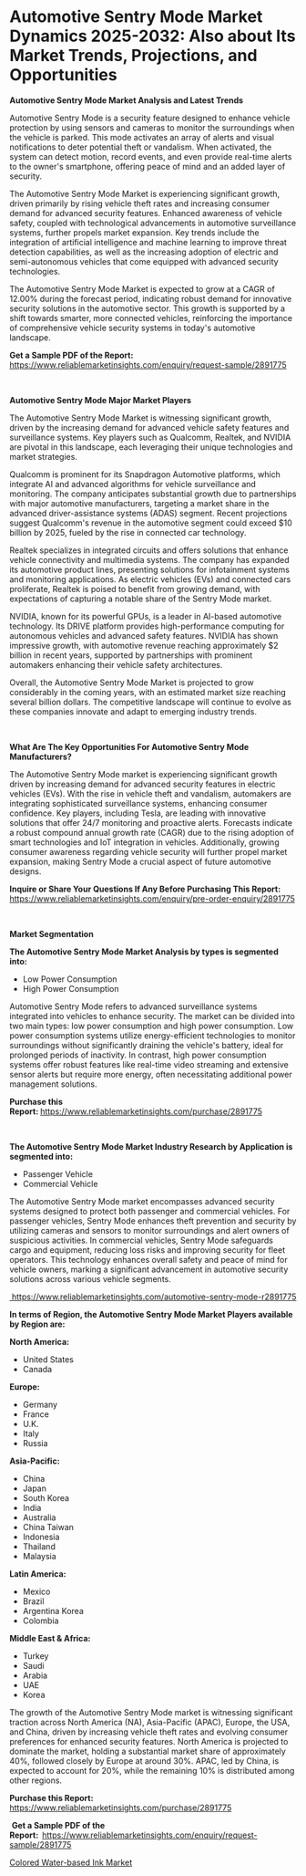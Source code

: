 <p><h1>Automotive Sentry Mode Market Dynamics 2025-2032: Also about Its Market Trends, Projections, and Opportunities</h1></p><p><strong>Automotive Sentry Mode Market Analysis and Latest Trends</strong></p>
<p><p>Automotive Sentry Mode is a security feature designed to enhance vehicle protection by using sensors and cameras to monitor the surroundings when the vehicle is parked. This mode activates an array of alerts and visual notifications to deter potential theft or vandalism. When activated, the system can detect motion, record events, and even provide real-time alerts to the owner's smartphone, offering peace of mind and an added layer of security.</p><p>The Automotive Sentry Mode Market is experiencing significant growth, driven primarily by rising vehicle theft rates and increasing consumer demand for advanced security features. Enhanced awareness of vehicle safety, coupled with technological advancements in automotive surveillance systems, further propels market expansion. Key trends include the integration of artificial intelligence and machine learning to improve threat detection capabilities, as well as the increasing adoption of electric and semi-autonomous vehicles that come equipped with advanced security technologies. </p><p>The Automotive Sentry Mode Market is expected to grow at a CAGR of 12.00% during the forecast period, indicating robust demand for innovative security solutions in the automotive sector. This growth is supported by a shift towards smarter, more connected vehicles, reinforcing the importance of comprehensive vehicle security systems in today's automotive landscape.</p></p>
<p><strong>Get a Sample PDF of the Report:&nbsp;</strong> <a href="https://www.reliablemarketinsights.com/enquiry/request-sample/2891775?utm_campaign=3507&utm_medium=2&utm_source=Github&utm_content=ia&utm_term=14032025&utm_id=automotive-sentry-mode">https://www.reliablemarketinsights.com/enquiry/request-sample/2891775</a></p>
<p>&nbsp;</p>
<p><strong>Automotive Sentry Mode Major Market Players</strong></p>
<p><p>The Automotive Sentry Mode Market is witnessing significant growth, driven by the increasing demand for advanced vehicle safety features and surveillance systems. Key players such as Qualcomm, Realtek, and NVIDIA are pivotal in this landscape, each leveraging their unique technologies and market strategies.</p><p>Qualcomm is prominent for its Snapdragon Automotive platforms, which integrate AI and advanced algorithms for vehicle surveillance and monitoring. The company anticipates substantial growth due to partnerships with major automotive manufacturers, targeting a market share in the advanced driver-assistance systems (ADAS) segment. Recent projections suggest Qualcomm's revenue in the automotive segment could exceed $10 billion by 2025, fueled by the rise in connected car technology.</p><p>Realtek specializes in integrated circuits and offers solutions that enhance vehicle connectivity and multimedia systems. The company has expanded its automotive product lines, presenting solutions for infotainment systems and monitoring applications. As electric vehicles (EVs) and connected cars proliferate, Realtek is poised to benefit from growing demand, with expectations of capturing a notable share of the Sentry Mode market.</p><p>NVIDIA, known for its powerful GPUs, is a leader in AI-based automotive technology. Its DRIVE platform provides high-performance computing for autonomous vehicles and advanced safety features. NVIDIA has shown impressive growth, with automotive revenue reaching approximately $2 billion in recent years, supported by partnerships with prominent automakers enhancing their vehicle safety architectures.</p><p>Overall, the Automotive Sentry Mode Market is projected to grow considerably in the coming years, with an estimated market size reaching several billion dollars. The competitive landscape will continue to evolve as these companies innovate and adapt to emerging industry trends.</p></p>
<p>&nbsp;</p>
<p><strong>What Are The Key Opportunities For Automotive Sentry Mode Manufacturers?</strong></p>
<p><p>The Automotive Sentry Mode market is experiencing significant growth driven by increasing demand for advanced security features in electric vehicles (EVs). With the rise in vehicle theft and vandalism, automakers are integrating sophisticated surveillance systems, enhancing consumer confidence. Key players, including Tesla, are leading with innovative solutions that offer 24/7 monitoring and proactive alerts. Forecasts indicate a robust compound annual growth rate (CAGR) due to the rising adoption of smart technologies and IoT integration in vehicles. Additionally, growing consumer awareness regarding vehicle security will further propel market expansion, making Sentry Mode a crucial aspect of future automotive designs.</p></p>
<p><strong>Inquire or Share Your Questions If Any Before Purchasing This Report:</strong> <a href="https://www.reliablemarketinsights.com/enquiry/pre-order-enquiry/2891775?utm_campaign=3507&utm_medium=2&utm_source=Github&utm_content=ia&utm_term=14032025&utm_id=automotive-sentry-mode">https://www.reliablemarketinsights.com/enquiry/pre-order-enquiry/2891775</a></p>
<p>&nbsp;</p>
<p><strong>Market Segmentation</strong></p>
<p><strong>The Automotive Sentry Mode Market Analysis by types is segmented into:</strong></p>
<p><ul><li>Low Power Consumption</li><li>High Power Consumption</li></ul></p>
<p><p>Automotive Sentry Mode refers to advanced surveillance systems integrated into vehicles to enhance security. The market can be divided into two main types: low power consumption and high power consumption. Low power consumption systems utilize energy-efficient technologies to monitor surroundings without significantly draining the vehicle's battery, ideal for prolonged periods of inactivity. In contrast, high power consumption systems offer robust features like real-time video streaming and extensive sensor alerts but require more energy, often necessitating additional power management solutions.</p></p>
<p><strong>Purchase this Report:&nbsp;</strong><a href="https://www.reliablemarketinsights.com/purchase/2891775?utm_campaign=3507&utm_medium=2&utm_source=Github&utm_content=ia&utm_term=14032025&utm_id=automotive-sentry-mode">https://www.reliablemarketinsights.com/purchase/2891775</a></p>
<p>&nbsp;</p>
<p><strong>The Automotive Sentry Mode Market Industry Research by Application is segmented into:</strong></p>
<p><ul><li>Passenger Vehicle</li><li>Commercial Vehicle</li></ul></p>
<p><p>The Automotive Sentry Mode market encompasses advanced security systems designed to protect both passenger and commercial vehicles. For passenger vehicles, Sentry Mode enhances theft prevention and security by utilizing cameras and sensors to monitor surroundings and alert owners of suspicious activities. In commercial vehicles, Sentry Mode safeguards cargo and equipment, reducing loss risks and improving security for fleet operators. This technology enhances overall safety and peace of mind for vehicle owners, marking a significant advancement in automotive security solutions across various vehicle segments.</p></p>
<p><a href="https://www.reliablemarketinsights.com/automotive-sentry-mode-r2891775?utm_campaign=3507&utm_medium=2&utm_source=Github&utm_content=ia&utm_term=14032025&utm_id=automotive-sentry-mode">&nbsp;https://www.reliablemarketinsights.com/automotive-sentry-mode-r2891775</a></p>
<p><strong>In terms of Region, the Automotive Sentry Mode Market Players available by Region are:</strong></p>
<p>
    <p> <strong> North America: </strong>
        <ul>
            <li>United States</li>
            <li>Canada</li>
        </ul>
        </p> 
    <p> <strong> Europe: </strong>
        <ul>
            <li>Germany</li>
            <li>France</li>
            <li>U.K.</li>
            <li>Italy</li>
            <li>Russia</li>
        </ul>
        </p> 
    <p> <strong> Asia-Pacific: </strong>
        <ul>
            <li>China</li>
            <li>Japan</li>
            <li>South Korea</li>
            <li>India</li>
            <li>Australia</li>
            <li>China Taiwan</li>
            <li>Indonesia</li>
            <li>Thailand</li>
            <li>Malaysia</li>
        </ul>
        </p> 
    <p> <strong> Latin America: </strong>
        <ul>
            <li>Mexico</li>
            <li>Brazil</li>
            <li>Argentina Korea</li>
            <li>Colombia</li>
        </ul>
        </p> 
    <p> <strong> Middle East & Africa: </strong>
        <ul>
            <li>Turkey</li>
            <li>Saudi</li>
            <li>Arabia</li>
            <li>UAE</li>
            <li>Korea</li>
        </ul>
    </p>
    </p>
<p><p>The growth of the Automotive Sentry Mode market is witnessing significant traction across North America (NA), Asia-Pacific (APAC), Europe, the USA, and China, driven by increasing vehicle theft rates and evolving consumer preferences for enhanced security features. North America is projected to dominate the market, holding a substantial market share of approximately 40%, followed closely by Europe at around 30%. APAC, led by China, is expected to account for 20%, while the remaining 10% is distributed among other regions.</p></p>
<p><strong>Purchase this Report: </strong><a href="https://www.reliablemarketinsights.com/purchase/2891775?utm_campaign=3507&utm_medium=2&utm_source=Github&utm_content=ia&utm_term=14032025&utm_id=automotive-sentry-mode">https://www.reliablemarketinsights.com/purchase/2891775</a></p>
<p>&nbsp;<strong>Get a Sample PDF of the Report:&nbsp;&nbsp;</strong><a href="https://www.reliablemarketinsights.com/enquiry/request-sample/2891775?utm_campaign=3507&utm_medium=2&utm_source=Github&utm_content=ia&utm_term=14032025&utm_id=automotive-sentry-mode">https://www.reliablemarketinsights.com/enquiry/request-sample/2891775</a></p>
<p><strong></strong></p>
<p><p><a href="https://github.com/shamyzinniwl/Market-Research-Report-List-1/blob/main/colored-water-based-ink-market.md?utm_campaign=3507&utm_medium=2&utm_source=Github&utm_content=ia&utm_term=14032025&utm_id=automotive-sentry-mode">Colored Water-based Ink Market</a></p></p>